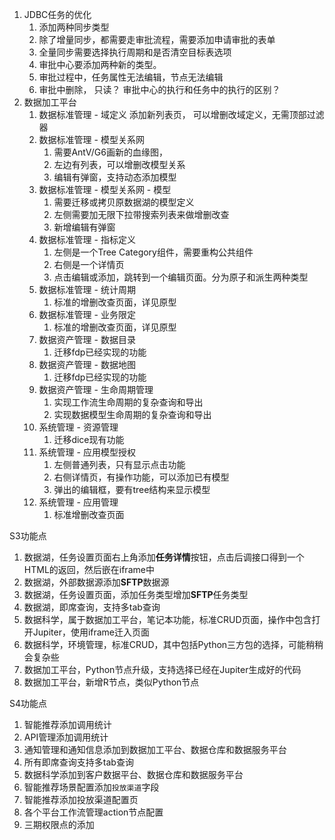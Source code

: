 1. JDBC任务的优化
   1. 添加两种同步类型
   2. 除了增量同步，都需要走审批流程，需要添加申请审批的表单
   3. 全量同步需要选择执行周期和是否清空目标表选项
   4. 审批中心要添加两种新的类型。
   5. 审批过程中，任务属性无法编辑，节点无法编辑
   6. 审批中删除， 只读？ 审批中心的执行和任务中的执行的区别？
2. 数据加工平台
   1. 数据标准管理 - 域定义  添加新列表页， 可以增删改域定义，无需顶部过滤器
   2. 数据标准管理 - 模型关系网  
      1. 需要AntV/G6画新的血缘图，
      2. 左边有列表，可以增删改模型关系
      3. 编辑有弹窗，支持动态添加模型
   3. 数据标准管理 - 模型关系网 - 模型
      1. 需要迁移或拷贝原数据湖的模型定义
      2. 左侧需要加无限下拉带搜索列表来做增删改查
      3. 新增编辑有弹窗
   4. 数据标准管理 - 指标定义
      1. 左侧是一个Tree Category组件，需要重构公共组件
      2. 右侧是一个详情页
      3. 点击编辑或添加，跳转到一个编辑页面。分为原子和派生两种类型
   5. 数据标准管理 - 统计周期
      1. 标准的增删改查页面，详见原型
   6. 数据标准管理 - 业务限定
      1. 标准的增删改查页面，详见原型
   7. 数据资产管理 - 数据目录
      1. 迁移fdp已经实现的功能
   8. 数据资产管理 - 数据地图
      1. 迁移fdp已经实现的功能
   9. 数据资产管理 - 生命周期管理
      1. 实现工作流生命周期的复杂查询和导出
      2. 实现数据模型生命周期的复杂查询和导出
   10. 系统管理 - 资源管理
       1. 迁移dice现有功能
   11. 系统管理 - 应用模型授权
       1. 左侧普通列表，只有显示点击功能
       2. 右侧详情页，有操作功能，可以添加已有模型
       3. 弹出的编辑框，要有tree结构来显示模型
   12. 系统管理 - 应用管理
       1. 标准增删改查页面





S3功能点

1. 数据湖，任务设置页面右上角添加**任务详情**按钮，点击后调接口得到一个HTML的返回，然后嵌在iframe中
2. 数据湖，外部数据源添加**SFTP**数据源
3. 数据湖，任务设置页面，添加任务类型增加**SFTP**任务类型
4. 数据湖，即席查询，支持多tab查询
5. 数据科学，属于数据加工平台，笔记本功能，标准CRUD页面，操作中包含打开Jupiter，使用iframe迁入页面
6. 数据科学，环境管理，标准CRUD，其中包括Python三方包的选择，可能稍稍会复杂些
7. 数据加工平台，Python节点升级，支持选择已经在Jupiter生成好的代码
8. 数据加工平台，新增R节点，类似Python节点



S4功能点

1. 智能推荐添加调用统计
2. API管理添加调用统计
3. 通知管理和通知信息添加到数据加工平台、数据仓库和数据服务平台
4. 所有即席查询支持多tab查询
5. 数据科学添加到客户数据平台、数据仓库和数据服务平台
6. 智能推荐场景配置添加`投放渠道`字段
7. 智能推荐添加投放渠道配置页
8. 各个平台工作流管理action节点配置
9. 三期权限点的添加